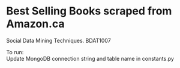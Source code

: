 # Best Selling Books scraped from Amazon.ca
Social Data Mining Techniques. BDAT1007

To run:  
Update MongoDB connection string and table name in constants.py
